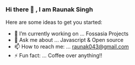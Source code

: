 ### Hi there 👋 , I am Raunak Singh

Here are some ideas to get you started:

- 🔭 I’m currently working on ... Fossasia Projects
- 💬 Ask me about ... Javascript & Open source
- 📫 How to reach me: ... raunak043@gmail.com
- ⚡ Fun fact: ... Coffee over anything!!
